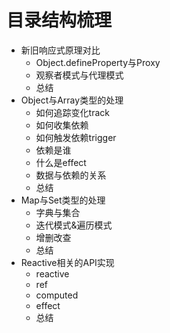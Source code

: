 # 目录结构梳理

- 新旧响应式原理对比
  - Object.defineProperty与Proxy
  - 观察者模式与代理模式
  - 总结
- Object与Array类型的处理
  - 如何追踪变化track
  - 如何收集依赖
  - 如何触发依赖trigger
  - 依赖是谁
  - 什么是effect
  - 数据与依赖的关系
  - 总结
- Map与Set类型的处理
  - 字典与集合
  - 迭代模式&遍历模式
  - 增删改查
  - 总结
- Reactive相关的API实现
  - reactive
  - ref
  - computed
  - effect
  - 总结
